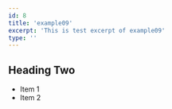 ```yaml
---
id: 8
title: 'example09'
excerpt: 'This is test excerpt of example09'
type: ''
---
```


## Heading Two

* Item 1
* Item 2